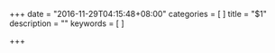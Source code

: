 +++
date = "2016-11-29T04:15:48+08:00"
categories = [
]
title = "$1"
description = ""
keywords = [
]

+++


